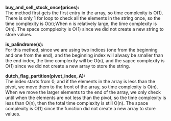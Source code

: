 <!-- #region -->
**buy_and_sell_stock_once(prices):**      
The method first gets the first entry in the array, so time complexity is O(1). There is only 1 for loop to check all the elements in the string once, so the time complexity is O(n);When n is relatively large, the time complexity is O(n). The space compplexity is O(1) since we did not create a new string to store values. 

**is_palindrome(s):**   
For this method, since we are using two indices (one from the beginning and one from the end), and the beginning index will alwasy be smaller than the end index, the time complexity will be O(n), and the sapce complexity is O(1) since we did not create a new array to store the string.     


**dutch_flag_partition(pivot_index, A):**     
The index starts from 0, and if the elements in the array is less than the pivot, we move them to the front of the array, so time complexity is O(n). When we move the larger elements to the end of the array, we only check until when the elements are not less than the pivot, so the time complexity is less than O(n), then the total time complexity is still O(n). The space complexity is O(1) since the function did not create a new array to store values. 
<!-- #endregion -->
